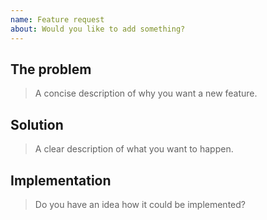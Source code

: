 ```yaml
---
name: Feature request
about: Would you like to add something?
---
```


<!--
  Thank you for opening an issue 🙌
  This template helps you create an effective feature request.
-->

## The problem

> A concise description of why you want a new feature.

## Solution

> A clear description of what you want to happen.

## Implementation

> Do you have an idea how it could be implemented?
